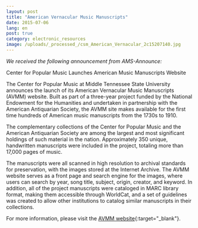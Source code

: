 ```yaml
---
layout: post
title: "American Vernacular Music Manuscripts"
date: 2015-07-06
lang: en
post: true
category: electronic_resources
image: /uploads/_processed_/csm_American_Vernacular_2c15207140.jpg
---
```



_We received the following announcement from AMS-Announce:_

Center for Popular Music Launches American Music Manuscripts Website

The Center for Popular Music at Middle Tennessee State University announces the launch of its American Vernacular Music Manuscripts (AVMM) website. Built as part of a three-year project funded by the National Endowment for the Humanities and undertaken in partnership with the American Antiquarian Society, the AVMM site makes available for the first time hundreds of American music manuscripts from the 1730s to 1910.



The complementary collections of the Center for Popular Music and the American Antiquarian Society are among the largest and most significant holdings of such material in the nation. Approximately 350 unique, handwritten manuscripts were included in the project, totaling more than 17,000 pages of music.



The manuscripts were all scanned in high resolution to archival standards for preservation, with the images stored at the Internet Archive. The AVMM website serves as a front page and search engine for the images, where users can search by year, song title, subject, origin, creator, and keyword. In addition, all of the project manuscripts were cataloged in MARC library format, making them accessible through WorldCat, and a set of guidelines was created to allow other institutions to catalog similar manuscripts in their collections.

For more information, please visit the [AVMM website](http://popmusic.mtsu.edu/ManuscriptMusic){:target="_blank"}.



<script type="text/javascript">var switchTo5x=true;</script><script type="text/javascript" src="http://w.sharethis.com/button/buttons.js"></script><script type="text/javascript">stLight.options({publisher: "9b601438-1ce1-49d8-bfd7-9cff5df54c17", doNotHash: false, doNotCopy: false, hashAddressBar: false});</script>